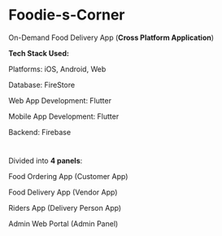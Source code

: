 # Foodie-s-Corner
On-Demand Food Delivery App (**Cross Platform Application**)


**Tech Stack Used:**

Platforms: iOS, Android, Web

Database: FireStore

Web App Development: Flutter

Mobile App Development: Flutter

Backend: Firebase

#

Divided into **4 panels**:

Food Ordering App (Customer App)

Food Delivery App (Vendor App)

Riders App (Delivery Person App)

Admin Web Portal (Admin Panel)
